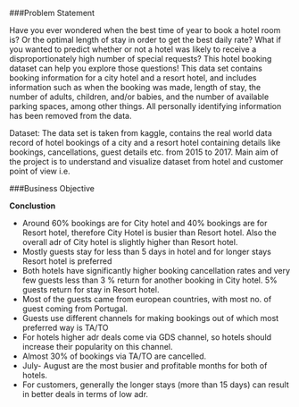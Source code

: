 
###Problem Statement

Have you ever wondered when the best time of year to book a hotel room is? Or the optimal length of stay in order to get the best daily rate? What if you wanted to predict whether or not a hotel was likely to receive a disproportionately high number of special requests? This hotel booking dataset can help you explore those questions! This data set contains booking information for a city hotel and a resort hotel, and includes information such as when the booking was made, length of stay, the number of adults, children, and/or babies, and the number of available parking spaces, among other things. All personally identifying information has been removed from the data.

Dataset: The data set is taken from kaggle, contains the real world data record of hotel bookings of a city and a resort hotel containing details like bookings, cancellations, guest details etc. from 2015 to 2017. Main aim of the project is to understand and visualize dataset from hotel and customer point of view i.e.

###Business Objective

<b>Conclustion</b>
<ul>
<li>Around 60% bookings are for City hotel and 40% bookings are for Resort hotel, therefore City Hotel is busier than Resort hotel. Also the overall adr of City hotel is slightly higher than Resort hotel.</li>
<li>Mostly guests stay for less than 5 days in hotel and for longer stays Resort hotel is preferred</li>
<li>Both hotels have significantly higher booking cancellation rates and very few guests less than 3 % return for 
another booking in City hotel. 5% guests return for stay in Resort hotel.</li>
<li>Most of the guests came from european countries, with most no. of guest coming from Portugal.</li>
<li>Guests use different channels for making bookings out of which most preferred way is TA/TO</li>
<li>For hotels higher adr deals come via GDS channel, so hotels should increase their popularity on this channel.</li>
<li>Almost 30% of bookings via TA/TO are cancelled.</li>
<li>July- August are the most busier and profitable months for both of hotels.</li>
<li>For customers, generally the longer stays (more than 15 days) can result in better deals in terms of low adr.</li>
<ul>
